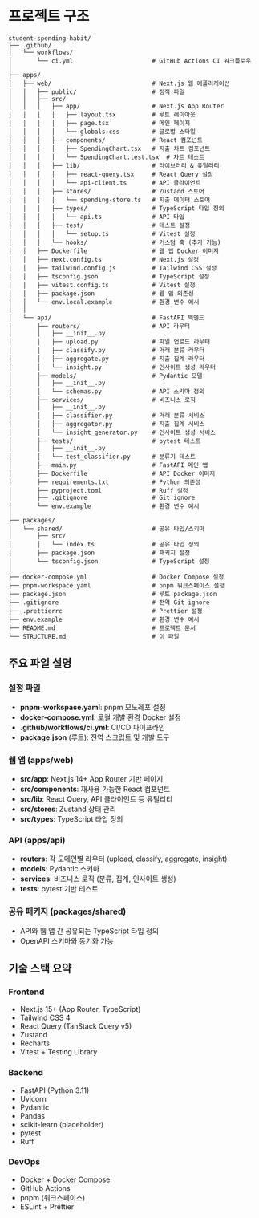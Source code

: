 # 프로젝트 구조

```
student-spending-habit/
├── .github/
│   └── workflows/
│       └── ci.yml                      # GitHub Actions CI 워크플로우
│
├── apps/
│   ├── web/                            # Next.js 웹 애플리케이션
│   │   ├── public/                     # 정적 파일
│   │   ├── src/
│   │   │   ├── app/                    # Next.js App Router
│   │   │   │   ├── layout.tsx          # 루트 레이아웃
│   │   │   │   ├── page.tsx            # 메인 페이지
│   │   │   │   └── globals.css         # 글로벌 스타일
│   │   │   ├── components/             # React 컴포넌트
│   │   │   │   ├── SpendingChart.tsx   # 지출 차트 컴포넌트
│   │   │   │   └── SpendingChart.test.tsx  # 차트 테스트
│   │   │   ├── lib/                    # 라이브러리 & 유틸리티
│   │   │   │   ├── react-query.tsx     # React Query 설정
│   │   │   │   └── api-client.ts       # API 클라이언트
│   │   │   ├── stores/                 # Zustand 스토어
│   │   │   │   └── spending-store.ts   # 지출 데이터 스토어
│   │   │   ├── types/                  # TypeScript 타입 정의
│   │   │   │   └── api.ts              # API 타입
│   │   │   ├── test/                   # 테스트 설정
│   │   │   │   └── setup.ts            # Vitest 설정
│   │   │   └── hooks/                  # 커스텀 훅 (추가 가능)
│   │   ├── Dockerfile                  # 웹 앱 Docker 이미지
│   │   ├── next.config.ts              # Next.js 설정
│   │   ├── tailwind.config.js          # Tailwind CSS 설정
│   │   ├── tsconfig.json               # TypeScript 설정
│   │   ├── vitest.config.ts            # Vitest 설정
│   │   ├── package.json                # 웹 앱 의존성
│   │   └── env.local.example           # 환경 변수 예시
│   │
│   └── api/                            # FastAPI 백엔드
│       ├── routers/                    # API 라우터
│       │   ├── __init__.py
│       │   ├── upload.py               # 파일 업로드 라우터
│       │   ├── classify.py             # 거래 분류 라우터
│       │   ├── aggregate.py            # 지출 집계 라우터
│       │   └── insight.py              # 인사이트 생성 라우터
│       ├── models/                     # Pydantic 모델
│       │   ├── __init__.py
│       │   └── schemas.py              # API 스키마 정의
│       ├── services/                   # 비즈니스 로직
│       │   ├── __init__.py
│       │   ├── classifier.py           # 거래 분류 서비스
│       │   ├── aggregator.py           # 지출 집계 서비스
│       │   └── insight_generator.py    # 인사이트 생성 서비스
│       ├── tests/                      # pytest 테스트
│       │   ├── __init__.py
│       │   └── test_classifier.py      # 분류기 테스트
│       ├── main.py                     # FastAPI 메인 앱
│       ├── Dockerfile                  # API Docker 이미지
│       ├── requirements.txt            # Python 의존성
│       ├── pyproject.toml              # Ruff 설정
│       ├── .gitignore                  # Git ignore
│       └── env.example                 # 환경 변수 예시
│
├── packages/
│   └── shared/                         # 공유 타입/스키마
│       ├── src/
│       │   └── index.ts                # 공유 타입 정의
│       ├── package.json                # 패키지 설정
│       └── tsconfig.json               # TypeScript 설정
│
├── docker-compose.yml                  # Docker Compose 설정
├── pnpm-workspace.yaml                 # pnpm 워크스페이스 설정
├── package.json                        # 루트 package.json
├── .gitignore                          # 전역 Git ignore
├── .prettierrc                         # Prettier 설정
├── env.example                         # 환경 변수 예시
├── README.md                           # 프로젝트 문서
└── STRUCTURE.md                        # 이 파일
```

## 주요 파일 설명

### 설정 파일

- **pnpm-workspace.yaml**: pnpm 모노레포 설정
- **docker-compose.yml**: 로컬 개발 환경 Docker 설정
- **.github/workflows/ci.yml**: CI/CD 파이프라인
- **package.json** (루트): 전역 스크립트 및 개발 도구

### 웹 앱 (apps/web)

- **src/app**: Next.js 14+ App Router 기반 페이지
- **src/components**: 재사용 가능한 React 컴포넌트
- **src/lib**: React Query, API 클라이언트 등 유틸리티
- **src/stores**: Zustand 상태 관리
- **src/types**: TypeScript 타입 정의

### API (apps/api)

- **routers**: 각 도메인별 라우터 (upload, classify, aggregate, insight)
- **models**: Pydantic 스키마
- **services**: 비즈니스 로직 (분류, 집계, 인사이트 생성)
- **tests**: pytest 기반 테스트

### 공유 패키지 (packages/shared)

- API와 웹 앱 간 공유되는 TypeScript 타입 정의
- OpenAPI 스키마와 동기화 가능

## 기술 스택 요약

### Frontend
- Next.js 15+ (App Router, TypeScript)
- Tailwind CSS 4
- React Query (TanStack Query v5)
- Zustand
- Recharts
- Vitest + Testing Library

### Backend
- FastAPI (Python 3.11)
- Uvicorn
- Pydantic
- Pandas
- scikit-learn (placeholder)
- pytest
- Ruff

### DevOps
- Docker + Docker Compose
- GitHub Actions
- pnpm (워크스페이스)
- ESLint + Prettier

